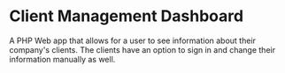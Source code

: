 # Client Management Dashboard
A PHP Web app that allows for a user to see information about their company's clients. The clients have an option to sign in and change their information manually as well.